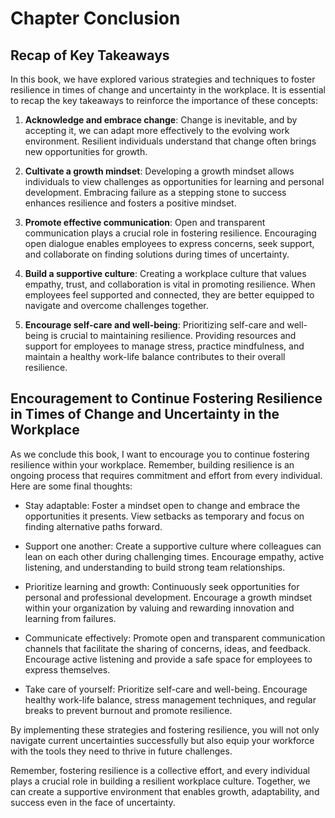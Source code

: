 Chapter Conclusion
==================

Recap of Key Takeaways
----------------------

In this book, we have explored various strategies and techniques to foster resilience in times of change and uncertainty in the workplace. It is essential to recap the key takeaways to reinforce the importance of these concepts:

1. **Acknowledge and embrace change**: Change is inevitable, and by accepting it, we can adapt more effectively to the evolving work environment. Resilient individuals understand that change often brings new opportunities for growth.

2. **Cultivate a growth mindset**: Developing a growth mindset allows individuals to view challenges as opportunities for learning and personal development. Embracing failure as a stepping stone to success enhances resilience and fosters a positive mindset.

3. **Promote effective communication**: Open and transparent communication plays a crucial role in fostering resilience. Encouraging open dialogue enables employees to express concerns, seek support, and collaborate on finding solutions during times of uncertainty.

4. **Build a supportive culture**: Creating a workplace culture that values empathy, trust, and collaboration is vital in promoting resilience. When employees feel supported and connected, they are better equipped to navigate and overcome challenges together.

5. **Encourage self-care and well-being**: Prioritizing self-care and well-being is crucial to maintaining resilience. Providing resources and support for employees to manage stress, practice mindfulness, and maintain a healthy work-life balance contributes to their overall resilience.

Encouragement to Continue Fostering Resilience in Times of Change and Uncertainty in the Workplace
--------------------------------------------------------------------------------------------------

As we conclude this book, I want to encourage you to continue fostering resilience within your workplace. Remember, building resilience is an ongoing process that requires commitment and effort from every individual. Here are some final thoughts:

* Stay adaptable: Foster a mindset open to change and embrace the opportunities it presents. View setbacks as temporary and focus on finding alternative paths forward.

* Support one another: Create a supportive culture where colleagues can lean on each other during challenging times. Encourage empathy, active listening, and understanding to build strong team relationships.

* Prioritize learning and growth: Continuously seek opportunities for personal and professional development. Encourage a growth mindset within your organization by valuing and rewarding innovation and learning from failures.

* Communicate effectively: Promote open and transparent communication channels that facilitate the sharing of concerns, ideas, and feedback. Encourage active listening and provide a safe space for employees to express themselves.

* Take care of yourself: Prioritize self-care and well-being. Encourage healthy work-life balance, stress management techniques, and regular breaks to prevent burnout and promote resilience.

By implementing these strategies and fostering resilience, you will not only navigate current uncertainties successfully but also equip your workforce with the tools they need to thrive in future challenges.

Remember, fostering resilience is a collective effort, and every individual plays a crucial role in building a resilient workplace culture. Together, we can create a supportive environment that enables growth, adaptability, and success even in the face of uncertainty.
